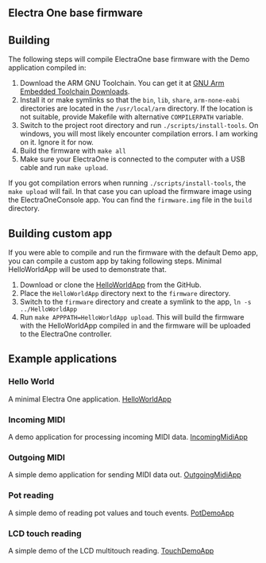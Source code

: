 ## Electra One base firmware

## Building
The following steps will compile ElectraOne base firmware with the Demo application compiled in:

1. Download the ARM GNU Toolchain. You can get it at [GNU Arm Embedded Toolchain Downloads](https://developer.arm.com/tools-and-software/open-source-software/developer-tools/gnu-toolchain/gnu-rm/downloads).
1. Install it or make symlinks so that the `bin`, `lib`, `share`, `arm-none-eabi` directories are located in the `/usr/local/arm` directory. If the location is not suitable, provide Makefile with alternative `COMPILERPATH` variable.
1. Switch to the project root directory and run `./scripts/install-tools`. On windows, you will most likely encounter compilation errors. I am working on it. Ignore it for now.
1. Build the firmware with `make all`
1. Make sure your ElectraOne is connected to the computer with a USB cable and run `make upload`.

If you got compilation errors when running `./scripts/install-tools`, the `make upload` will fail. In that case you can upload the firmware image using the ElectraOneConsole app. You can find the `firmware.img` file in the `build` directory.


## Building custom app
If you were able to compile and run the firmware with the default Demo app, you can compile a custom app by taking following steps. Minimal HelloWorldApp will be used to demonstrate that.

1. Download or clone the [HelloWorldApp](https://github.com/electraone/HelloWorldApp) from the GitHub.
1. Place the `HelloWorldApp` directory next to the `firmware` directory.
1. Switch to the `firmware` directory and create a symlink to the app, `ln -s ../HelloWorldApp`
1. Run `make APPPATH=HelloWorldApp upload`. This will build the firmware with the HelloWorldApp compiled in and the firmware will be uploaded to the ElectraOne controller.


## Example applications

### Hello World
A minimal Electra One application. [HelloWorldApp](https://github.com/electraone/HelloWorldApp)

### Incoming MIDI
A demo application for processing incoming MIDI data. [IncomingMidiApp](https://github.com/electraone/IncomingMidiApp)

### Outgoing MIDI
A simple demo application for sending MIDI data out. [OutgoingMidiApp](https://github.com/electraone/OutgoingMidiApp)

### Pot reading
A simple demo of reading pot values and touch events. [PotDemoApp](https://github.com/electraone/PotDemoApp)

### LCD touch reading
A simple demo of the LCD multitouch reading. [TouchDemoApp](https://github.com/electraone/TouchDemoApp)
